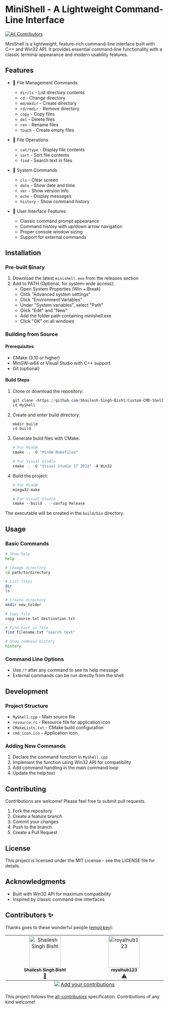 # MiniShell - A Lightweight Command-Line Interface
<!-- ALL-CONTRIBUTORS-BADGE:START - Do not remove or modify this section -->
[![All Contributors](https://img.shields.io/badge/all_contributors-2-orange.svg?style=flat-square)](#contributors-)
<!-- ALL-CONTRIBUTORS-BADGE:END -->

MiniShell is a lightweight, feature-rich command-line interface built with C++ and Win32 API. It provides essential command-line functionality with a classic terminal appearance and modern usability features.

## Features

- 📁 File Management Commands

  - `dir/ls` - List directory contents
  - `cd` - Change directory
  - `md/mkdir` - Create directory
  - `rd/rmdir` - Remove directory
  - `copy` - Copy files
  - `del` - Delete files
  - `ren` - Rename files
  - `touch` - Create empty files

- 📝 File Operations

  - `cat/type` - Display file contents
  - `sort` - Sort file contents
  - `find` - Search text in files

- 🔧 System Commands

  - `cls` - Clear screen
  - `date` - Show date and time
  - `ver` - Show version info
  - `echo` - Display messages
  - `history` - Show command history

- 🎨 User Interface Features
  - Classic command prompt appearance
  - Command history with up/down arrow navigation
  - Proper console window sizing
  - Support for external commands

## Installation

### Pre-built Binary

1. Download the latest `minishell.exe` from the releases section
2. Add to PATH (Optional, for system-wide access):
   - Open System Properties (Win + Break)
   - Click "Advanced system settings"
   - Click "Environment Variables"
   - Under "System variables", select "Path"
   - Click "Edit" and "New"
   - Add the folder path containing minishell.exe
   - Click "OK" on all windows

### Building from Source

#### Prerequisites

- CMake (3.10 or higher)
- MinGW-w64 or Visual Studio with C++ support
- Git (optional)

#### Build Steps

1. Clone or download the repository:

   ```powershell
   git clone <https://github.com/Shailesh-Singh-Bisht/Custom-CMD-Shell>
   cd MyShell
   ```

2. Create and enter build directory:

   ```powershell
   mkdir build
   cd build
   ```

3. Generate build files with CMake:

   ```powershell
   # For MinGW
   cmake .. -G "MinGW Makefiles"

   # For Visual Studio
   cmake .. -G "Visual Studio 17 2022" -A Win32
   ```

4. Build the project:

   ```powershell
   # For MinGW
   mingw32-make

   # For Visual Studio
   cmake --build . --config Release
   ```

The executable will be created in the `build/bin` directory.

## Usage

### Basic Commands

```bash
# Show help
help

# Change directory
cd path/to/directory

# List files
dir
ls

# Create directory
mkdir new_folder

# Copy file
copy source.txt destination.txt

# Find text in file
find filename.txt "search text"

# Show command history
history
```

### Command Line Options

- Use `/?` after any command to see its help message
- External commands can be run directly from the shell

## Development

### Project Structure

- `MyShell.cpp` - Main source file
- `resource.rc` - Resource file for application icon
- `CMakeLists.txt` - CMake build configuration
- `cmd_icon.ico` - Application icon

### Adding New Commands

1. Declare the command function in `MyShell.cpp`
2. Implement the function using Win32 API for compatibility
3. Add command handling in the main command loop
4. Update the help text

## Contributing

Contributions are welcome! Please feel free to submit pull requests.

1. Fork the repository
2. Create a feature branch
3. Commit your changes
4. Push to the branch
5. Create a Pull Request

## License

This project is licensed under the MIT License - see the LICENSE file for details.

## Acknowledgments

- Built with Win32 API for maximum compatibility
- Inspired by classic command-line interfaces

## Contributors ✨

Thanks goes to these wonderful people ([emoji key](https://allcontributors.org/docs/en/emoji-key)):

<!-- ALL-CONTRIBUTORS-LIST:START - Do not remove or modify this section -->
<!-- prettier-ignore-start -->
<!-- markdownlint-disable -->
<table>
  <tbody>
    <tr>
      <td align="center" valign="top" width="14.28%"><a href="https://shailesh-singh-bisht-portfolio.vercel.app/"><img src="https://avatars.githubusercontent.com/u/107263955?v=4?s=100" width="100px;" alt="Shailesh Singh Bisht"/><br /><sub><b>Shailesh Singh Bisht</b></sub></a><br /><a href="#maintenance-Shailesh-Singh-Bisht" title="Maintenance">🚧</a></td>
      <td align="center" valign="top" width="14.28%"><a href="https://github.com/royalhub123"><img src="https://avatars.githubusercontent.com/u/168981505?v=4?s=100" width="100px;" alt="royalhub123"/><br /><sub><b>royalhub123</b></sub></a><br /><a href="https://github.com/Shailesh-Singh-Bisht/Custom-CMD-Shell/commits?author=royalhub123" title="Tests">⚠️</a></td>
    </tr>
  </tbody>
  <tfoot>
    <tr>
      <td align="center" size="13px" colspan="7">
        <img src="https://raw.githubusercontent.com/all-contributors/all-contributors-cli/1b8533af435da9854653492b1327a23a4dbd0a10/assets/logo-small.svg">
          <a href="https://all-contributors.js.org/docs/en/bot/usage">Add your contributions</a>
        </img>
      </td>
    </tr>
  </tfoot>
</table>

<!-- markdownlint-restore -->
<!-- prettier-ignore-end -->

<!-- ALL-CONTRIBUTORS-LIST:END -->

This project follows the [all-contributors](https://github.com/all-contributors/all-contributors) specification. Contributions of any kind welcome!